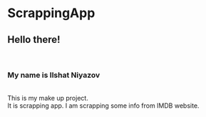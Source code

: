 # ScrappingApp
<h2>Hello there!</h2><br>
<h3>My name is Ilshat Niyazov</h3><br>
This is my make up project.<br>
It is scrapping app. I am scrapping some info from IMDB website.<br>

